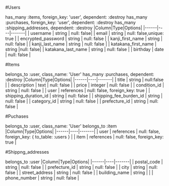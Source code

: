 #Users

has_many :items, foreign_key: 'user', dependent: :destroy
has_many :purchases, foreign_key: 'user', dependent: :destroy
has_many :shipping_addresses, dependent: :destroy
|Column|Type|Options|
|------|----|-------|
| username | string | null: false|
| email | string | null: false,unique: true |
| encrypted_password | string | null: false |
| kanji_first_name | string | null: false |
| kanji_last_name | string | null: false |
| katakana_first_name | string |null: false|
| katakana_last_name | string | null: false |
| birthday | date | null: false |

#Items

belongs_to :user, class_name: 'User'
has_many :purchases, dependent: :destroy
|Column|Type|Options|
|------|----|-------|
| title | string | null:false |
| description | text | null: false |
| price | integer | null: false |
| condition_id | string | null: false |
| user | references | null: false, foreign_key: true |
| shipping_duration_id | string | null: false |
| shipping_fee_burden_id | string | null: false |
| category_id | string | null: false |
| prefecture_id | string | null: false |

#Puchases

 belongs_to :user, class_name: 'User'
 belongs_to :item
|Column|Type|Options|
|------|----|-------|
| user | references | null: false, foreign_key: { to_table: :users } |
| item | references | null: false, foreign_key: true |


#Shippng_addresses

 belongs_to :user
|Column|Type|Options|
|------|----|-------|
| postal_code | string | null: false |
| prefecture_id | string | null: false |
| city | string | null: false |
| street_address | string | null: false |
| building_name | string | |
| phone_number | string | null: false |



